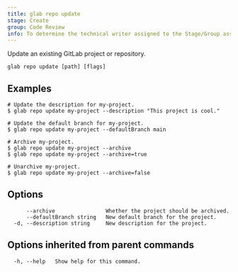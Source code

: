 ```yaml
---
title: glab repo update
stage: Create
group: Code Review
info: To determine the technical writer assigned to the Stage/Group associated with this page, see https://about.gitlab.com/handbook/product/ux/technical-writing/#assignments
---
```


<!--
This documentation is auto generated by a script.
Please do not edit this file directly. Run `make gen-docs` instead.
-->

Update an existing GitLab project or repository.

```plaintext
glab repo update [path] [flags]
```

## Examples

```console
# Update the description for my-project.
$ glab repo update my-project --description "This project is cool."

# Update the default branch for my-project.
$ glab repo update my-project --defaultBranch main

# Archive my-project.
$ glab repo update my-project --archive
$ glab repo update my-project --archive=true

# Unarchive my-project.
$ glab repo update my-project --archive=false

```

## Options

```plaintext
      --archive                Whether the project should be archived.
      --defaultBranch string   New default branch for the project.
  -d, --description string     New description for the project.
```

## Options inherited from parent commands

```plaintext
  -h, --help   Show help for this command.
```
